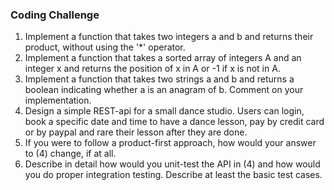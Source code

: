 ### Coding Challenge

1. Implement a function that takes two integers a and b and returns their product, without using
the '*' operator.
2. Implement a function that takes a sorted array of integers A and an integer x and returns the
position of x in A or -1 if x is not in A.
3. Implement a function that takes two strings a and b and returns a boolean indicating whether
a is an anagram of b. Comment on your implementation.
4. Design a simple REST-api for a small dance studio. Users can login, book a specific date and
time to have a dance lesson, pay by credit card or by paypal and rare their lesson after they are
done.
5. If you were to follow a product-first approach, how would your answer to (4) change, if at all.
6. Describe in detail how would you unit-test the API in (4) and how would you do proper
integration testing. Describe at least the basic test cases.